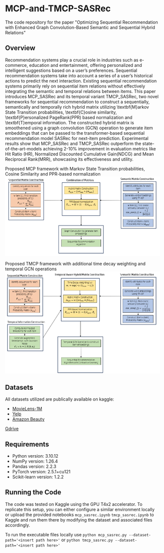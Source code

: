 # MCP-and-TMCP-SASRec
The code repository for the paper "Optimizing Sequential Recommendation with Enhanced Graph
Convolution-Based Semantic and Sequential Hybrid Relations"

## Overview
Recommendation systems play a crucial role in industries such as e-commerce, education and entertainment, offering personalized and intelligent suggestions based on a user’s preferences. Sequential recommendation systems take into account a series of a user’s historical actions to predict the next interaction. Existing sequential recommendation systems primarily rely on sequential item relations without effectively integrating the semantic and temporal relations between items. This paper introduces MCP\_SASRec and its temporal variant TMCP\_SASRec, two novel frameworks for sequential recommendation to construct a sequentially, semantically and temporally rich hybrid matrix utilizing \textbf{M}arkov State Transition probabilities, \textbf{C}osine similarity, \textbf{P}ersonalized PageRank(PPR) based normalization and \textbf{T}emporal information. The constructed hybrid matrix is smoothened using a graph convolution (GCN) operation to generate item embeddings that can be passed to the transformer-based sequential recommendation model SASRec for next-item prediction. Experimental results show that MCP\_SASRec and TMCP\_SASRec outperform the state-of-the-art-models achieving 2-10\% improvement in evaluation metrics like Hit Ratio (HR), Normalized Discounted Cumulative Gain(NDCG) and Mean Reciprocal Rank(MRR), showcasing its effectiveness and utility.


Proposed MCP framework with Markov State Transition probabilities, Cosine Similarity and PPR-based normalization
<img
  src="mcp-block.png"
  alt="MCP block diagram">


Proposed TMCP framework with additional time decay weighting and temporal GCN operations
<img
  src="tmcp-block.png"
  alt="TMCP block diagram">

## Datasets
All datasets utilized are publically available on kaggle:

- [MovieLens-1M](https://www.kaggle.com/datasets/shikharg97/movielens-1m)
- [Yelp](https://www.kaggle.com/datasets/yelp-dataset/yelp-dataset)
- [Amazon Beauty](https://www.kaggle.com/datasets/smritimadangarli/amazon-beauty/data)


[Gdrive](https://drive.google.com/drive/folders/1MAVfVrueuk8NhqLq4LW_OT2qd8NkEBAF?usp=sharing)

## Requirements
- Python version: 3.10.12 
- NumPy version: 1.26.4
- Pandas version: 2.2.3
- PyTorch version: 2.5.1+cu121
- Scikit-learn version: 1.2.2

## Running the Code
The code was tested on Kaggle using the GPU T4x2 accelerator. To replicate this setup, you can either configure a similar environment locally or upload the provided notebooks ```mcp_sasrec.ipynb``` ```tmcp_sasrec.ipynb``` to Kaggle and run them there by modifying the dataset and associated files accordingly.

To run the executable files locally use ```python mcp_sasrec.py --dataset-path='<insert path here>'``` or ```python tmcp_sasrec.py --dataset-path='<insert path here>'```